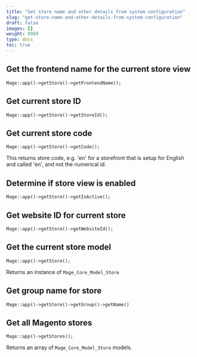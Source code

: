 ```yaml
---
title: "Get store name and other details from system configuration"
slug: "get-store-name-and-other-details-from-system-configuration"
draft: false
images: []
weight: 9989
type: docs
toc: true
---
```


## Get the frontend name for the current store view
    Mage::app()->getStore()->getFrontendName();

## Get current store ID
    Mage::app()->getStore()->getStoreId();


## Get current store code
    Mage::app()->getStore()->getCode();

This returns store code, e.g. 'en' for a storefront that is setup for English and called 'en', and not the numerical id.

## Determine if store view is enabled
    Mage::app()->getStore()->getIsActive();

## Get website ID for current store
    Mage::app()->getStore()->getWebsiteId();

## Get the current store model
    Mage::app()->getStore();

Returns an instance of `Mage_Core_Model_Store`

## Get group name for store
    Mage::app()->getStore()->getGroup()->getName()

## Get all Magento stores
    Mage::app()->getStores();

Returns an array of `Mage_Core_Model_Store` models.

